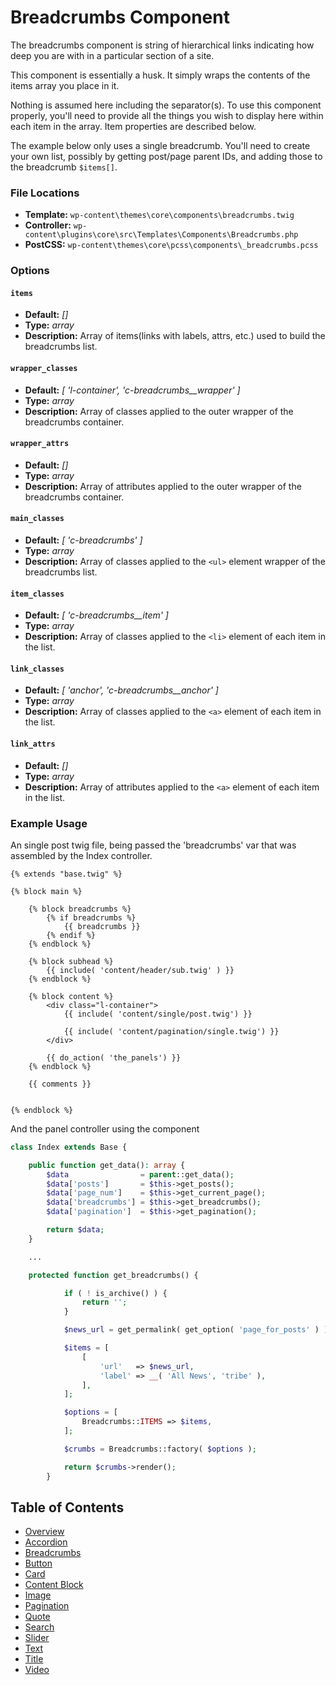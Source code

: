 # Breadcrumbs Component

The breadcrumbs component is string of hierarchical links indicating how deep you are with in a particular section of a site.

This component is essentially a husk. It simply wraps the contents of the items array you place in it.

Nothing is assumed here including the separator(s). To use this component properly, you'll need to provide all the things you wish to display here within each item in the array. Item properties are described below.

The example below only uses a single breadcrumb. You'll need to create your own list, possibly by getting post/page parent IDs, and adding those to the breadcrumb `$items[]`.

### File Locations

* **Template:** `wp-content\themes\core\components\breadcrumbs.twig`
* **Controller:** `wp-content\plugins\core\src\Templates\Components\Breadcrumbs.php`
* **PostCSS:** `wp-content\themes\core\pcss\components\_breadcrumbs.pcss`

### Options

#### `items`
* **Default:** _[]_
* **Type:** _array_
* **Description:** Array of items(links with labels, attrs, etc.) used to build the breadcrumbs list.

#### `wrapper_classes`
* **Default:** _\[ 'l-container', 'c-breadcrumbs__wrapper' ]_
* **Type:** _array_
* **Description:** Array of classes applied to the outer wrapper of the breadcrumbs container.

#### `wrapper_attrs`
* **Default:** _[]_
* **Type:** _array_
* **Description:** Array of attributes applied to the outer wrapper of the breadcrumbs container.

#### `main_classes`
* **Default:** _\[ 'c-breadcrumbs' ]_
* **Type:** _array_
* **Description:** Array of classes applied to the `<ul>` element wrapper of the breadcrumbs list.

#### `item_classes`
* **Default:** _\[ 'c-breadcrumbs__item' ]_
* **Type:** _array_
* **Description:** Array of classes applied to the `<li>` element of each item in the list.

#### `link_classes`
* **Default:** _\[ 'anchor', 'c-breadcrumbs__anchor' ]_
* **Type:** _array_
* **Description:** Array of classes applied to the `<a>` element of each item in the list.

#### `link_attrs`
* **Default:** _[]_
* **Type:** _array_
* **Description:** Array of attributes applied to the `<a>` element of each item in the list.

### Example Usage

An single post twig file, being passed the 'breadcrumbs' var that was assembled by the Index controller.

```twig
{% extends "base.twig" %}

{% block main %}

	{% block breadcrumbs %}
		{% if breadcrumbs %}
			{{ breadcrumbs }}
		{% endif %}
	{% endblock %}

	{% block subhead %}
		{{ include( 'content/header/sub.twig' ) }}
	{% endblock %}

	{% block content %}
		<div class="l-container">
			{{ include( 'content/single/post.twig') }}

			{{ include( 'content/pagination/single.twig') }}
		</div>

		{{ do_action( 'the_panels') }}
	{% endblock %}

	{{ comments }}


{% endblock %}
```

And the panel controller using the  component

```php
class Index extends Base {

	public function get_data(): array {
		$data                = parent::get_data();
		$data['posts']       = $this->get_posts();
		$data['page_num']    = $this->get_current_page();
		$data['breadcrumbs'] = $this->get_breadcrumbs();
		$data['pagination']  = $this->get_pagination();

		return $data;
	}

	...

	protected function get_breadcrumbs() {

    		if ( ! is_archive() ) {
    			return '';
    		}

    		$news_url = get_permalink( get_option( 'page_for_posts' ) );

    		$items = [
    			[
    				'url'   => $news_url,
    				'label' => __( 'All News', 'tribe' ),
    			],
    		];

    		$options = [
    			Breadcrumbs::ITEMS => $items,
    		];

    		$crumbs = Breadcrumbs::factory( $options );

    		return $crumbs->render();
    	}

```

## Table of Contents

* [Overview](/docs/theme/components/README.md)
* [Accordion](/docs/theme/components/accordion.md)
* [Breadcrumbs](/docs/theme/components/breadcrumbs.md)
* [Button](/docs/theme/components/button.md)
* [Card](/docs/theme/components/card.md)
* [Content Block](/docs/theme/components/content_block.md)
* [Image](/docs/theme/components/Image.md)
* [Pagination](/docs/theme/components/pagination.md)
* [Quote](/docs/theme/components/quote.md)
* [Search](/docs/theme/components/search.md)
* [Slider](/docs/theme/components/slider.md)
* [Text](/docs/theme/components/text.md)
* [Title](/docs/theme/components/title.md)
* [Video](/docs/theme/components/video.md)
